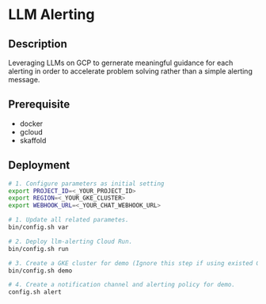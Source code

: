 # LLM Alerting

## Description
Leveraging LLMs on GCP to gernerate meaningful guidance for each alerting in order to accelerate problem solving rather than a simple alerting message.

## Prerequisite 

- docker
- gcloud
- skaffold


## Deployment
```bash
# 1. Configure parameters as initial setting
export PROJECT_ID=<_YOUR_PROJECT_ID>
export REGION=<_YOUR_GKE_CLUSTER>
export WEBHOOK_URL=<_YOUR_CHAT_WEBHOOK_URL>

# 1. Update all related parametes.
bin/config.sh var

# 2. Deploy llm-alerting Cloud Run.
bin/config.sh run

# 3. Create a GKE cluster for demo (Ignore this step if using existed GKE)
bin/config.sh demo

# 4. Create a notification channel and alerting policy for demo.
config.sh alert


```
